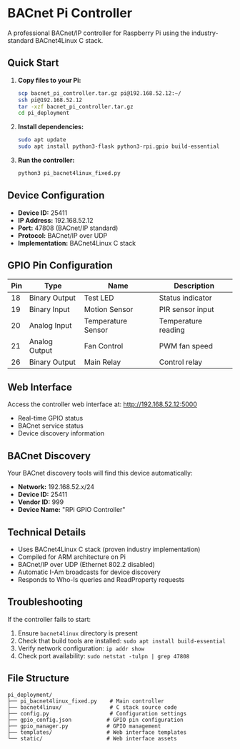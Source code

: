# BACnet Pi Controller

A professional BACnet/IP controller for Raspberry Pi using the industry-standard BACnet4Linux C stack.

## Quick Start

1. **Copy files to your Pi:**
   ```bash
   scp bacnet_pi_controller.tar.gz pi@192.168.52.12:~/
   ssh pi@192.168.52.12
   tar -xzf bacnet_pi_controller.tar.gz
   cd pi_deployment
   ```

2. **Install dependencies:**
   ```bash
   sudo apt update
   sudo apt install python3-flask python3-rpi.gpio build-essential
   ```

3. **Run the controller:**
   ```bash
   python3 pi_bacnet4linux_fixed.py
   ```

## Device Configuration

- **Device ID:** 25411
- **IP Address:** 192.168.52.12
- **Port:** 47808 (BACnet/IP standard)
- **Protocol:** BACnet/IP over UDP
- **Implementation:** BACnet4Linux C stack

## GPIO Pin Configuration

| Pin | Type | Name | Description |
|-----|------|------|-------------|
| 18  | Binary Output | Test LED | Status indicator |
| 19  | Binary Input | Motion Sensor | PIR sensor input |
| 20  | Analog Input | Temperature Sensor | Temperature reading |
| 21  | Analog Output | Fan Control | PWM fan speed |
| 26  | Binary Output | Main Relay | Control relay |

## Web Interface

Access the controller web interface at: http://192.168.52.12:5000

- Real-time GPIO status
- BACnet service status
- Device discovery information

## BACnet Discovery

Your BACnet discovery tools will find this device automatically:

- **Network:** 192.168.52.x/24
- **Device ID:** 25411
- **Vendor ID:** 999
- **Device Name:** "RPi GPIO Controller"

## Technical Details

- Uses BACnet4Linux C stack (proven industry implementation)
- Compiled for ARM architecture on Pi
- BACnet/IP over UDP (Ethernet 802.2 disabled)
- Automatic I-Am broadcasts for device discovery
- Responds to Who-Is queries and ReadProperty requests

## Troubleshooting

If the controller fails to start:
1. Ensure `bacnet4linux` directory is present
2. Check that build tools are installed: `sudo apt install build-essential`
3. Verify network configuration: `ip addr show`
4. Check port availability: `sudo netstat -tulpn | grep 47808`

## File Structure

```
pi_deployment/
├── pi_bacnet4linux_fixed.py    # Main controller
├── bacnet4linux/               # C stack source code
├── config.py                   # Configuration settings
├── gpio_config.json           # GPIO pin configuration
├── gpio_manager.py            # GPIO management
├── templates/                 # Web interface templates
└── static/                    # Web interface assets
```